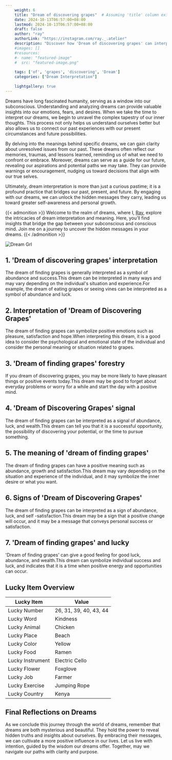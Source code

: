 ```yaml
---
    weight: 6
    title: "Dream of discovering grapes"  # Assuming 'title' column exists
    date: 2024-10-13T06:57:00+08:00
    lastmod: 2024-10-13T06:57:00+08:00
    draft: false
    author: "ray"
    authorLink: "https://instagram.com/ray._.atelier"
    description: "Discover how 'Dream of discovering grapes' can interpret your future and uncover its significant meanings in your life."
    #images: []
    #resources:
    #- name: "featured-image"
    #  src: "featured-image.png"
    
    tags: ['of', 'grapes', 'discovering', 'Dream']
    categories: ["Dream Interpretation"]
    
    lightgallery: true
---
```

    
Dreams have long fascinated humanity, serving as a window into our subconscious. Understanding and analyzing dreams can provide valuable insights into our emotions, fears, and desires. When we take the time to interpret our dreams, we begin to unravel the complex tapestry of our inner thoughts. This process not only helps us understand ourselves better but also allows us to connect our past experiences with our present circumstances and future possibilities.

By delving into the meanings behind specific dreams, we can gain clarity about unresolved issues from our past. These dreams often reflect our memories, traumas, and lessons learned, reminding us of what we need to confront or embrace. Moreover, dreams can serve as a guide for our future, revealing our aspirations and potential paths we may take. They can provide warnings or encouragement, nudging us toward decisions that align with our true selves.

Ultimately, dream interpretation is more than just a curious pastime; it is a profound practice that bridges our past, present, and future. By engaging with our dreams, we can unlock the hidden messages they carry, leading us toward greater self-awareness and personal growth.

{{< admonition >}}
Welcome to the realm of dreams, where I, [Ray](https://instagram.com/ray._.atelier), explore the intricacies of dream interpretation and meaning. Here, you’ll find insights that bridge the gap between your subconscious and conscious mind. Join me on a journey to uncover the hidden messages in your dreams.
{{< /admonition >}}

![Dream Grl](https://cdn.pixabay.com/photo/2017/11/02/03/35/gothic-2910057_1280.jpg "Dream Grl")

## 1. 'Dream of discovering grapes' interpretation
The dream of finding grapes is generally interpreted as a symbol of abundance and success.This dream can be interpreted in many ways and may vary depending on the individual's situation and experience.For example, the dream of eating grapes or seeing vines can be interpreted as a symbol of abundance and luck.

## 2. Interpretation of 'Dream of Discovering Grapes'
The dream of finding grapes can symbolize positive emotions such as pleasure, satisfaction and hope.When interpreting this dream, it is a good idea to consider the psychological and emotional state of the individual and consider the personal meaning or situation related to grapes.

## 3. 'Dream of finding grapes' forestry
If you dream of discovering grapes, you may be more likely to have pleasant things or positive events today.This dream may be good to forget about everyday problems or worry for a while and start the day with a positive mind.

## 4. 'Dream of Discovering Grapes' signal
The dream of finding grapes can be interpreted as a signal of abundance, luck, and wealth.This dream can tell you that it is a successful opportunity, the possibility of discovering your potential, or the time to pursue something.

## 5. The meaning of 'dream of finding grapes'
The dream of finding grapes can have a positive meaning such as abundance, growth and satisfaction.This dream may vary depending on the situation and experience of the individual, and it may symbolize the inner desire or what you want.

## 6. Signs of 'Dream of Discovering Grapes'
The dream of finding grapes can be interpreted as a sign of abundance, luck, and self -satisfaction.This dream may be a sign that a positive change will occur, and it may be a message that conveys personal success or satisfaction.

## 7. 'Dream of finding grapes' and lucky
'Dream of finding grapes' can give a good feeling for good luck, abundance, and wealth.This dream can symbolize individual success and luck, and indicates that it is a time when positive energy and opportunities can occur.

## Lucky Item Overview
| Lucky Item          | Value              |
|---------------|--------------------|
| Lucky Number        | 26, 31, 39, 40, 43, 44  |
| Lucky Word          | Kindness |
| Lucky Animal        | Chicken |
| Lucky Place         | Beach     |
| Lucky Color         | Yellow     |
| Lucky Food          | Ramen      |
| Lucky Instrument    | Electric Cello |
| Lucky Flower        | Foxglove    |
| Lucky Job           | Farmer       |
| Lucky Exercise      | Jumping Rope  |
| Lucky Country       | Kenya    |


##  Final Reflections on Dreams

As we conclude this journey through the world of dreams, remember that dreams are both mysterious and beautiful. They hold the power to reveal hidden truths and insights about ourselves. By embracing their messages, we can cultivate a more positive influence in our lives. Let us live with intention, guided by the wisdom our dreams offer. Together, may we navigate our paths with clarity and purpose.
